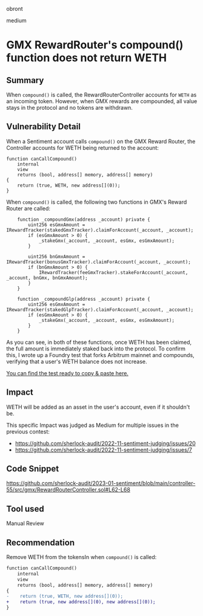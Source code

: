 obront

medium

# GMX RewardRouter's compound() function does not return WETH

## Summary

When `compound()` is called, the RewardRouterController accounts for `WETH` as an incoming token. However, when GMX rewards are compounded, all value stays in the protocol and no tokens are withdrawn. 

## Vulnerability Detail

When a Sentiment account calls `compound()` on the GMX Reward Router, the Controller accounts for WETH being returned to the account:

```solidity
function canCallCompound()
    internal
    view
    returns (bool, address[] memory, address[] memory)
{
    return (true, WETH, new address[](0));
}
```

When `compound()` is called, the following two functions in GMX's Reward Router are called:

```solidity
    function _compoundGmx(address _account) private {
        uint256 esGmxAmount = IRewardTracker(stakedGmxTracker).claimForAccount(_account, _account);
        if (esGmxAmount > 0) {
            _stakeGmx(_account, _account, esGmx, esGmxAmount);
        }

        uint256 bnGmxAmount = IRewardTracker(bonusGmxTracker).claimForAccount(_account, _account);
        if (bnGmxAmount > 0) {
            IRewardTracker(feeGmxTracker).stakeForAccount(_account, _account, bnGmx, bnGmxAmount);
        }
    }

    function _compoundGlp(address _account) private {
        uint256 esGmxAmount = IRewardTracker(stakedGlpTracker).claimForAccount(_account, _account);
        if (esGmxAmount > 0) {
            _stakeGmx(_account, _account, esGmx, esGmxAmount);
        }
    }
```

As you can see, in both of these functions, once WETH has been claimed, the full amount is immediately staked back into the protocol. To confirm this, I wrote up a Foundry test that forks Arbitrum mainnet and compounds, verifying that a user's WETH balance does not increase. 

[You can find the test ready to copy & paste here.](https://gist.github.com/zobront/5eeeab9367613f7a46522c613eb1acd7)

## Impact

WETH will be added as an asset in the user's account, even if it shouldn't be.

This specific Impact was judged as Medium for multiple issues in the previous contest:
- https://github.com/sherlock-audit/2022-11-sentiment-judging/issues/20
- https://github.com/sherlock-audit/2022-11-sentiment-judging/issues/7

## Code Snippet

https://github.com/sherlock-audit/2023-01-sentiment/blob/main/controller-55/src/gmx/RewardRouterController.sol#L62-L68

## Tool used

Manual Review

## Recommendation

Remove WETH from the tokensIn when `compound()` is called:

```diff
function canCallCompound()
    internal
    view
    returns (bool, address[] memory, address[] memory)
{
-    return (true, WETH, new address[](0));
+    return (true, new address[](0), new address[](0));
}
```